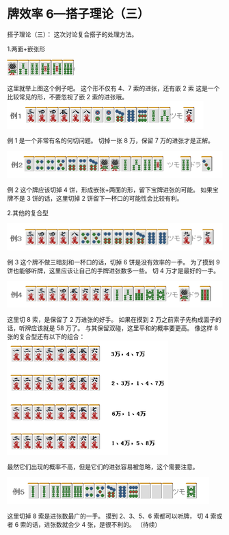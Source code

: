 # 牌效率 6—搭子理论（三）

搭子理论（三）：  这次讨论复合搭子的处理方法。

 1.两面+嵌张形

![image](./output/image_page50_13.png)

这里就举上图这个例子吧。 这个形不仅有 4、7 索的进张，还有嵌 2 索 这是一个比较常见的形，不要忽视了嵌 2 索的进张哦。
![image](./output/image_page50_14.png)

例 1 是一个非常有名的何切问题。 切掉一张 8 万，保留 7 万的进张才是正解。

![image](./output/image_page51_10.png)

例 2 这个牌应该切掉 4 饼，形成嵌张+两面的形，留下宝牌进张的可能。 如果宝牌不是 3 饼的话，这里切掉 2 饼留下一杯口的可能性会比较有利。

 2.其他的复合型

![image](./output/image_page51_11.png)

例 3 这个牌不做三暗刻和一杯口的话，切掉 6 饼是没有效率的一手。 为了摸到 9 饼也能够听牌，这里应该让自己的手牌进张数多一些。 切 4 万才是最好的一手。

![image](./output/image_page51_12.png)

这里切 8 索，是保留了 2 万进张的好手。 如果在摸到 2 万之前索子先构成面子的话，听牌应该就是 58 万了。 与其保留双碰，这里平和的概率要更高。  像这样 8 张的复合型还有以下的组合：
![image](./output/image_page51_13.png)

最然它们出现的概率不高，但是它们的进张容易被忽略，这个需要注意。

![image](./output/image_page52_8.png)

这里切掉 8 索是进张数最广的一手。 摸到 2、3、5、6 索都可以听牌， 切 4 索或者 6 索的话，进张数就会少 4 张，是很不利的。   （待续）